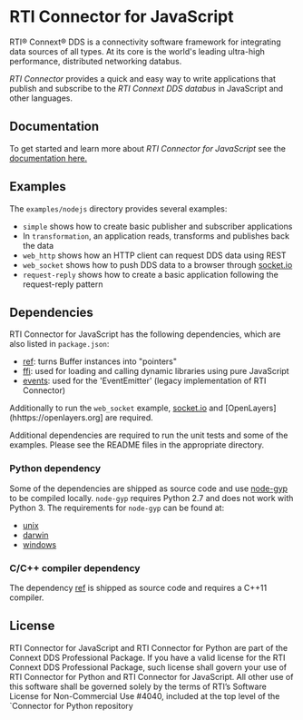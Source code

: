 RTI Connector for JavaScript
============================

RTI® Connext® DDS is a connectivity software framework for integrating data
sources of all types. At its core is the world's leading ultra-high performance,
distributed networking databus.

*RTI Connector* provides a quick and easy way to write applications that
publish and subscribe to the *RTI Connext DDS databus* in JavaScript and other
languages.

## Documentation

To get started and learn more about *RTI Connector for JavaScript* see the
[documentation here.](https://community.rti.com/static/documentation/connector/current/api/javascript/index.html)

## Examples

The `examples/nodejs` directory provides several examples:

* `simple` shows how to create basic publisher and subscriber applications
* In `transformation`, an application reads, transforms and publishes back the data
 * `web_http` shows how an HTTP client can request DDS data using REST
 * `web_socket` shows how to push DDS data to a browser through [socket.io](https://github.com/Automattic/socket.io)
 * `request-reply` shows how to create a basic application following
   the request-reply pattern

## Dependencies

RTI Connector for JavaScript has the following dependencies, which are also listed in `package.json`:
* [ref](https://www.npmjs.com/package/ref): turns Buffer instances into "pointers"
* [ffi](https://www.npmjs.com/package/ffi): used for loading and calling dynamic libraries using pure JavaScript
* [events](https://www.npmjs.com/package/events): used for the 'EventEmitter' (legacy implementation of RTI Connector)

Additionally to run the `web_socket` example, [socket.io](https://github.com/Automattic/socket.io) and [OpenLayers](hhttps://openlayers.org] are required.

Additional dependencies are required to run the unit tests and some of the examples. Please see the README files in the appropriate directory.

### Python dependency

Some of the dependencies are shipped as source code and use [node-gyp](https://github.com/nodejs/node-gyp) to be compiled locally. `node-gyp` requires Python 2.7 and does not work with Python 3. The requirements for `node-gyp` can be found at:
* [unix](https://github.com/nodejs/node-gyp#on-unix)
* [darwin](https://github.com/nodejs/node-gyp#on-macos)
* [windows](https://github.com/nodejs/node-gyp#on-windows)

### C/C++ compiler dependency

The dependency [ref](https://www.npmjs.com/package/ref) is shipped as source code and requires a C++11 compiler.

## License

RTI Connector for JavaScript and RTI Connector for Python are part of the Connext
DDS Professional Package. If you have a valid license for the RTI Connext DDS
Professional Package, such license shall govern your use of RTI Connector for
Python and RTI Connector for JavaScript. All other use of this software shall
be governed solely by the terms of RTI’s Software License for Non-Commercial
Use #4040, included at the top level of the `Connector for Python repository
